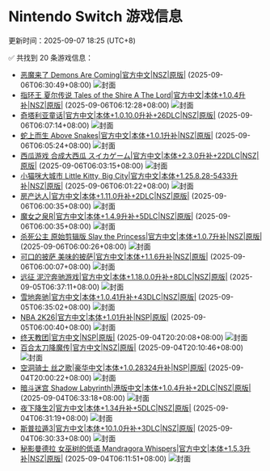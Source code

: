 # Nintendo Switch 游戏信息
更新时间：2025-09-07 18:25 (UTC+8)

✅ 共找到 20 条游戏信息：

- [恶魔来了 Demons Are Coming|官方中文|NSZ|原版|](https://www.gamer520.com/99007.html) (2025-09-06T06:30:49+08:00)
  ![封面](https://img-eshop.cdn.nintendo.net/i/3d01ab173d270ccc40ea44b844ba29ccbc6a2d985849893e371e71ea14615247.jpg?w=1000)
- [指环王 夏尔传说 Tales of the Shire A The Lord|官方中文|本体+1.0.4升补|NSZ|原版|](https://www.gamer520.com/97041.html) (2025-09-06T06:12:28+08:00)
  ![封面](https://shared.cdn.queniuqe.com/store_item_assets/steam/apps/2016460/capsule_616x353.jpg?t=1753804161)
- [奇塔利亚童话|官方中文|本体+1.0.10.0升补+26DLC|NSZ|原版|](https://www.gamer520.com/21847.html) (2025-09-06T06:07:14+08:00)
  ![封面](https://s1.imagehub.cc/images/2025/07/05/a02c8e138d52d8799c6622c0306a61eb.jpg)
- [蛇上而生 Above Snakes|官方中文|本体+1.0.1升补|NSZ|原版|](https://www.gamer520.com/98841.html) (2025-09-06T06:05:24+08:00)
  ![封面](https://ig.freer.blog/2023/09/18/be93daa2c8a51.jpg)
- [西瓜游戏 合成大西瓜 スイカゲーム|官方中文|本体+2.3.0升补+22DLC|NSZ|原版|](https://www.gamer520.com/66897.html) (2025-09-06T06:03:15+08:00)
  ![封面](https://ig.freer.blog/2023/10/29/b9dc2092d7262.jpg)
- [小猫咪大城市 Little Kitty, Big City|官方中文|本体+1.25.8.28-5433升补|NSZ|原版|](https://www.gamer520.com/76397.html) (2025-09-06T06:01:22+08:00)
  ![封面](https://shared.cdn.queniuqe.com/store_item_assets/steam/apps/1177980/capsule_616x353_schinese.jpg?t=1715274399)
- [房产达人|官方中文|本体+1.11.0升补+2DLC|NSZ|原版|](https://www.gamer520.com/5772.html) (2025-09-06T06:00:35+08:00)
  ![封面](https://shared.cdn.queniuqe.com/store_item_assets/steam/apps/613100/capsule_616x353.jpg?t=1690812074)
- [魔女之泉R|官方中文|本体+1.4.9升补+5DLC|NSZ|原版|](https://www.gamer520.com/81430.html) (2025-09-06T06:00:35+08:00)
  ![封面](https://ig.freer.blog/2023/10/30/da54722c2cedc.jpg)
- [杀死公主 原始剪辑版 Slay the Princess|官方中文|本体+1.0.7升补|NSZ|原版|](https://www.gamer520.com/83910.html) (2025-09-06T06:00:26+08:00)
  ![封面](https://shared.cdn.queniuqe.com/store_item_assets/steam/apps/1989270/capsule_616x353.jpg?t=1729816498)
- [可口的披萨 美味的披萨|官方中文|本体+1.1.6升补|NSZ|原版|](https://www.gamer520.com/5873.html) (2025-09-06T06:00:07+08:00)
  ![封面](https://shared.cdn.queniuqe.com/store_item_assets/steam/apps/770810/capsule_616x353_schinese.jpg?t=1703191580)
- [远征 泥泞奔驰游戏|官方中文|本体+1.18.0.0升补+8DLC|NSZ|原版|](https://www.gamer520.com/73326.html) (2025-09-05T06:37:11+08:00)
  ![封面](https://shared.cdn.queniuqe.com/store_item_assets/steam/apps/2477340/capsule_616x353_schinese.jpg?t=1709226300)
- [雪地奔驰|官方中文|本体+1.0.41升补+43DLC|NSZ|原版|](https://www.gamer520.com/13929.html) (2025-09-05T06:35:02+08:00)
  ![封面](https://shared.cdn.queniuqe.com/store_item_assets/steam/apps/3023640/capsule_616x353.jpg?t=1722330102)
- [NBA 2K26|官方中文|本体+1.01升补|NSP|原版|](https://www.gamer520.com/98955.html) (2025-09-05T06:00:40+08:00)
  ![封面](https://shared.cdn.queniuqe.com/store_item_assets/steam/apps/3472040/extras/2738cc57fc11c688429b85b0ad8c33a9.avif?t=1757044835)
- [终天教团|官方中文|NSP|原版|](https://www.gamer520.com/98902.html) (2025-09-04T20:20:08+08:00)
  ![封面](https://store.nintendo.com.hk/media/catalog/product/cache/3be328691086628caca32d01ffcc430a/5/3/53085703cbd883b34c1ea91d1d332a4c67b37743b8cd2f4b19a23debac131fb7.jpg)
- [百合太刀降魔传|官方中文|NSZ|原版|](https://www.gamer520.com/98897.html) (2025-09-04T20:10:46+08:00)
  ![封面](https://img-eshop.cdn.nintendo.net/i/b17ab9dbafe5dd46b02a8573a77364498ff00ecd398d5d7266ab518140592a3b.jpg?w=1000)
- [空洞骑士 丝之歌|豪华中文|本体+1.0.28324升补|NSP|原版|](https://www.gamer520.com/98894.html) (2025-09-04T20:00:22+08:00)
  ![封面](https://shared.cdn.queniuqe.com/store_item_assets/steam/apps/1030300/capsule_616x353.jpg?t=1742776298)
- [暗斗迷宫 Shadow Labyrinth|港版中文|本体+1.0.4升补+2DLC|NSZ|原版|](https://www.gamer520.com/96425.html) (2025-09-04T06:33:18+08:00)
  ![封面](https://shared.cdn.queniuqe.com/store_item_assets/steam/apps/1859430/6eedb52d8c09633e9d78ee010197106ed21782a9/capsule_616x353.jpg?t=1739849031)
- [夜下降生2|官方中文|本体+1.34升补+5DLC|NSZ|原版|](https://www.gamer520.com/71383.html) (2025-09-04T06:31:19+08:00)
  ![封面](https://shared.cdn.queniuqe.com/store_item_assets/steam/apps/2076010/capsule_616x353.jpg?t=1706142345)
- [斯普拉遁3|官方中文|本体+10.1.0升补+3DLC|NSZ|原版|](https://www.gamer520.com/59472.html) (2025-09-04T06:30:33+08:00)
  ![封面](https://ig.freer.blog/2023/09/16/1274526c60d5c.jpg)
- [秘影曼德拉 女巫树的低语 Mandragora Whispers|官方中文|本体+1.5.3升补|NSZ|原版|](https://www.gamer520.com/98837.html) (2025-09-04T06:11:51+08:00)
  ![封面](https://shared.cdn.queniuqe.com/store_item_assets/steam/apps/1721060/capsule_616x353.jpg?t=1744876524)
